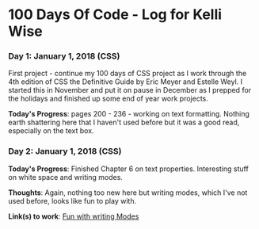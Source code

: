 # 100 Days Of Code - Log for Kelli Wise

### Day 1: January 1, 2018 (CSS)
First project - continue my 100 days of CSS project as I work through the 4th edition of CSS the Definitive Guide by Eric Meyer and Estelle Weyl. I started this in November and put it on pause in December as I prepped for the holidays and finished up some end of year work projects.

**Today's Progress**: pages 200 - 236 - working on text formatting. Nothing earth shattering here that I haven't used before but it was a good read, especially on the text box. 

### Day 2: January 1, 2018 (CSS)

**Today's Progress**: Finished Chapter 6 on text properties. Interesting stuff on white space and writing modes. 

**Thoughts**: Again, nothing too new here but writing modes, which I've not used before, looks like fun to play with.

**Link(s) to work**: [Fun with writing Modes](https://codepen.io/kwise/pen/KZqLgG)


